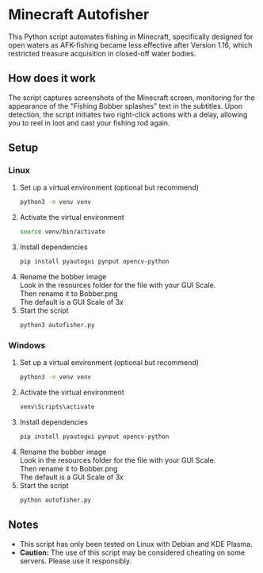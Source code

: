 # Minecraft Autofisher
This Python script automates fishing in Minecraft, specifically designed for open waters as AFK-fishing became less effective after Version 1.16, which restricted treasure acquisition in closed-off water bodies.

## How does it work
The script captures screenshots of the Minecraft screen, monitoring for the appearance of the "Fishing Bobber splashes" text in the subtitles. Upon detection, the script initiates two right-click actions with a delay, allowing you to reel in loot and cast your fishing rod again.

## Setup
### Linux
1. Set up a virtual environment (optional but recommend)
    ```bash
    python3 -m venv venv
    ```
2. Activate the virtual environment
    ```bash
    source venv/bin/activate
    ```
3. Install dependencies
    ```bash
    pip install pyautogui pynput opencv-python
    ```
4. Rename the bobber image<br>
Look in the resources folder for the file with your GUI Scale.<br>
Then rename it to Bobber.png<br>
The default is a GUI Scale of 3x
5. Start the script
    ``` bash
    python3 autofisher.py
    ```

### Windows
1. Set up a virtual environment (optional but recommend)
    ```bash
    python3 -m venv venv
    ```
2. Activate the virtual environment
    ```bash
    venv\Scripts\activate
    ```
3. Install dependencies
    ```bash
    pip install pyautogui pynput opencv-python
    ```
4. Rename the bobber image<br>
Look in the resources folder for the file with your GUI Scale.<br>
Then rename it to Bobber.png<br>
The default is a GUI Scale of 3x
5. Start the script
    ``` bash
    python autofisher.py
    ```

## Notes
- This script has only been tested on Linux with Debian and KDE Plasma.
- **Caution:** The use of this script may be considered cheating on some servers. Please use it responsibly.